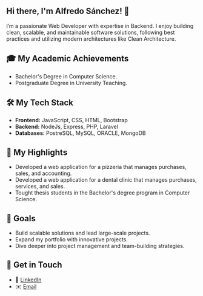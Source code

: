 ## Hi there, I'm Alfredo Sánchez! 👋

I’m a passionate Web Developer with expertise in Backend. I enjoy building clean, scalable, and maintainable software solutions, following best practices and utilizing modern architectures like Clean Architecture.
## 🎓  My Academic Achievements 
* Bachelor's Degree in Computer Science.
* Postgraduate Degree in University Teaching.

## 🛠️ My Tech Stack
* **Frontend:** JavaScript, CSS, HTML, Bootstrap
* **Backend:**  NodeJs, Express, PHP, Laravel
* **Databases:** PostreSQL, MySQL, ORACLE, MongoDB

## 🌟 My Highlights
* Developed a web application for a pizzeria that manages purchases, sales, and accounting.
* Developed a web application for a dental clinic that manages purchases, services, and sales.
* Tought thesis students in the Bachelor's degree program in Computer Science.

## 🚀 Goals
* Build scalable solutions and lead large-scale projects.
* Expand my portfolio with innovative projects.
* Dive deeper into project management and team-building strategies.

## 🤝 Get in Touch
- 🔗 [LinkedIn](www.linkedin.com/in/alfredo-sanchezg)  
- ✉️ [Email](mailto:alfredosanchez080114@gmail.com)

